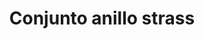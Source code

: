 ---
title: Conjunto anillo strass
date: 
draft: false

# descripcion
description : Conjunto de cadena de plata 925 y dije de plata y strass. Largo de la cadena a elección 40, 45 o 50cm

materials: Plata 1053

color: 

dimensions: 

code: 06-26-1727

type: "Conjuntos"

categories: []

price: $7.010,00

price_eftvo: $5.960,00

# Images
# first image will be shown in the product page
images:
  # - image: "images/path_to_image"
  # La ubicacion de las imagenes es imagenes/Conjuntos/Conjuntos.Cadena y Dije/06-26-1727-conjunto-anillo-strass
  - image: "./images/conjuntos/cadena_y_dije/06-26-1727-conjunto-anillo-strass.jpg"
---